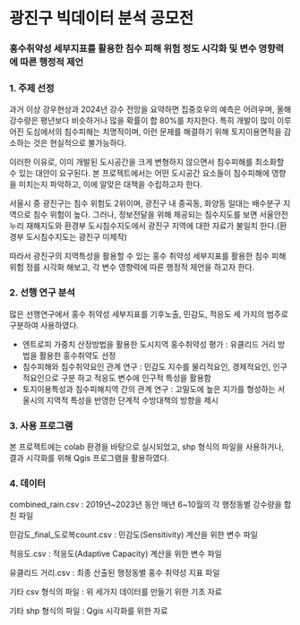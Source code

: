 <h1>광진구 빅데이터 분석 공모전</h1>
<h3>홍수취약성 세부지표를 활용한 침수 피해 위험 정도 시각화 및 변수 영향력에 따른 행정적 제언 </h3>

<h3>1. 주제 선정</h3>
<p>과거 이상 강우현상과 2024년 강수 전망을 요약하면 집중호우의 예측은 어려우며, 올해 강수량은 평년보다 비슷하거나 많을 확률이 합 80%를 차지한다. 특히 개발이 많이 이루어진 도심에서의 침수피해는 치명적이며, 이런 문제를 해결하기 위해 토지이용면적을 감소하는 것은 현실적으로 불가능하다. </p>
<p>이러한 이유로, 이미 개발된 도시공간을 크게 변형하지 않으면서 침수피해를 최소화할 수 있는 대안이 요구된다. 본 프로젝트에서는 어떤 도시공간 요소들이 침수피해에 영향을 미치는지 파악하고, 이에 알맞은 대책을 수립하고자 한다.</p>
<p>서울시 중 광진구는 침수 위험도 2위이며, 광진구 내 중곡동, 화양동 일대는 배수분구 지역으로 침수 위험이 높다. 그러나, 정보전달을 위해 제공되는 침수지도를 보면 서울안전누리 재해지도와 환경부 도시침수지도에서 광진구 지역에 대한 자료가 불일치 한다.(환경부 도시침수지도는 광진구 미제작)</p>
<p>따라서 광진구의 지역특성을 활용할 수 있는 홍수 취약성 세부지표를 활용한 침수 피해 위험 정를 시각화 해보고, 각 변수 영향력에 따른 행정적 제언을 하고자 한다.</p>
<h3>2. 선행 연구 분석 </h3>
<p>많은 선행연구에서 홍수 취약성 세부지표를 기후노출, 민감도, 적응도 세 가지의 범주로 구분하여 사용하였다.</p><ul>
  <li>엔트로피 가중치 산정방법을 활용한 도시지역 홍수취약성 평가 : 유클리드 거리 방법을 활용한 홍수취약도 선정</li>
  <li>침수피해와 침수취약요인 관계 연구 : 민감도 지수를 물리적요인, 경제적요인, 인구적요인으로 구분 하고 적응도 변수에 인구적 특성을 활용함</li>
  <li>토지이용특성과 침수피해지역 간의 관계 연구 : 고밀도에 높은 지가를 형성하는 서울시의 지역적 특성을 반영한 단계적 수방대책의 방향을 제시</li>
</ul>
<h3>3. 사용 프로그램</h3>
<p>본 프로젝트에는 colab 환경을 바탕으로 실시되었고, shp 형식의 파일을 사용하거나, 결과 시각화를 위해 Qgis 프로그램을 활용하였다.</p>

<h3>4. 데이터</h3>
<p>combined_rain.csv : 2019년~2023년 동안 매년 6~10월의 각 행정동별 강수량을 합친 파일</p>
<p>민감도_final_도로복count.csv : 민감도(Sensitivity) 계산을 위한 변수 파일</p>
<p>적응도.csv : 적응도(Adaptive Capacity) 계산을 위한 변수 파일</p>
<p>유클리드 거리.csv : 최종 산출된 행정동별 홍수 취약성 지표 파일</p>
<p>기타 csv 형식의 파일 : 위 세가지 데이터를 만들기 위한 기초 자료</p>
<p>기타 shp 형식의 파일 : Qgis 시각화를 위한 자료</p>
